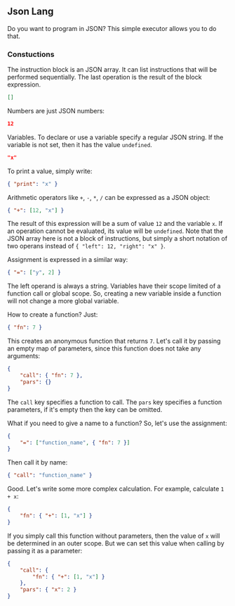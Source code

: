 ## Json Lang
Do you want to program in JSON? This simple executor allows you to do that.

### Constuctions
The instruction block is an JSON array. It can list instructions that will be performed sequentially. The last operation is the result of the block expression.
```json
[]
```

Numbers are just JSON numbers:
```json
12
```

Variables. To declare or use a variable specify a regular JSON string. If the variable is not set, then it has the value `undefined`.
```json
"x"
```

To print a value, simply write:
```json
{ "print": "x" }
```

Arithmetic operators like `+`, `-`, `*`, `/` can be expressed as a JSON object:
```json
{ "+": [12, "x"] }
```
The result of this expression will be a sum of value `12` and the variable `x`. If an operation cannot be evaluated, its value will be `undefined`. Note that the JSON array here is not a block of instructions, but simply a short notation of two operans instead of `{ "left": 12, "right": "x" }`.

Assignment is expressed in a similar way:
```json
{ "=": ["y", 2] }
```
The left operand is always a string. Variables have their scope limited of a function call or global scope. So, creating a new variable inside a function will not change a more global variable.

How to create a function? Just:

```json
{ "fn": 7 }
```
This creates an anonymous function that returns `7`. Let's call it by passing an empty map of parameters, since this function does not take any arguments:
```json
{
    "call": { "fn": 7 },
    "pars": {}
}
```
The `call` key specifies a function to call. The `pars` key specifies a function parameters, if it's empty then the key can be omitted.

What if you need to give a name to a function? So, let's use the assignment:
```json
{
    "=": ["function_name", { "fn": 7 }]
}
```

Then call it by name:
```json
{ "call": "function_name" }
```

Good. Let's write some more complex calculation. For example, calculate `1 + x`:
```json
{
    "fn": { "+": [1, "x"] }
}
```
If you simply call this function without parameters, then the value of `x` will be determined in an outer scope. But we can set this value when calling by passing it as a parameter:
```json
{
    "call": {
        "fn": { "+": [1, "x"] }
    },
    "pars": { "x": 2 }
}
```
